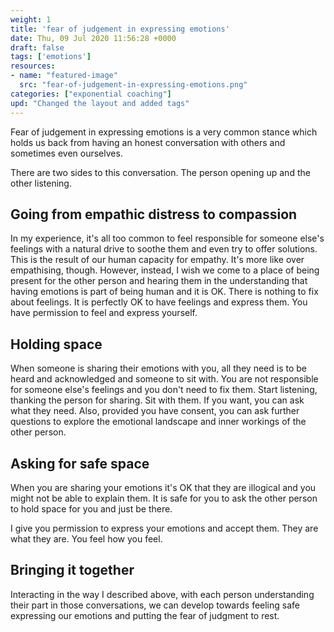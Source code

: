 ```yaml
---
weight: 1
title: 'fear of judgement in expressing emotions'
date: Thu, 09 Jul 2020 11:56:28 +0000
draft: false
tags: ['emotions']
resources:
- name: "featured-image"
  src: "fear-of-judgement-in-expressing-emotions.png"
categories: ["exponential coaching"]
upd: "Changed the layout and added tags"
---
```


Fear of judgement in expressing emotions is a very common stance which holds us back from having an honest conversation with others and sometimes even ourselves.
<!--more-->
There are two sides to this conversation. The person opening up and the other listening.

## Going from empathic distress to compassion

In my experience, it's all too common to feel responsible for someone else's feelings with a natural drive to soothe them and even try to offer solutions. This is the result of our human capacity for empathy. It's more like over empathising, though. However, instead, I wish we come to a place of being present for the other person and hearing them in the understanding that having emotions is part of being human and it is OK. There is nothing to fix about feelings. It is perfectly OK to have feelings and express them. You have permission to feel and express yourself.

## Holding space

When someone is sharing their emotions with you, all they need is to be heard and acknowledged and someone to sit with. You are not responsible for someone else's feelings and you don't need to fix them. Start listening, thanking the person for sharing. Sit with them. If you want, you can ask what they need. Also, provided you have consent, you can ask further questions to explore the emotional landscape and inner workings of the other person.

## Asking for safe space

When you are sharing your emotions it's OK that they are illogical and you might not be able to explain them. It is safe for you to ask the other person to hold space for you and just be there.

I give you permission to express your emotions and accept them. They are what they are. You feel how you feel.

## Bringing it together

Interacting in the way I described above, with each person understanding their part in those conversations, we can develop towards feeling safe expressing our emotions and putting the fear of judgment to rest.
